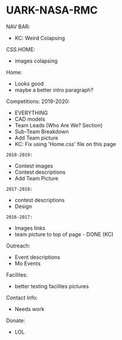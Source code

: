# UARK-NASA-RMC
NAV BAR:
- KC: Weird Colapsing

CSS.HOME:
- images colapsing

Home:
- Looks good 
- maybe a better intro paragraph? 

Competitions:
   2019-2020:
   - EVERYTHING
   - CAD models
   - Team Leads (Who Are We? Section)
   - Sub-Team Breakdown
   - Add Team picture
   - KC: Fix using 'Home.css' file on this page

    2018-2019:
   - Contest images
   - Contest descriptions
   - Add Team Picture

    2017-2018:
   - contest descriptions
   - Design

    2016-2017:
   - Images links
   - team picture to top of page - DONE (KC)

Outreach:
- Event descriptions
- Mo Events

Facilites:
- better testing facilites pictures

Contact Info:
- Needs work

Donate:
- LOL
